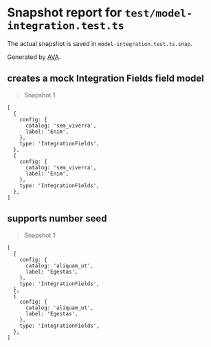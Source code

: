 # Snapshot report for `test/model-integration.test.ts`

The actual snapshot is saved in `model-integration.test.ts.snap`.

Generated by [AVA](https://avajs.dev).

## creates a mock Integration Fields field model

> Snapshot 1

    [
      {
        config: {
          catalog: 'sem_viverra',
          label: 'Enim',
        },
        type: 'IntegrationFields',
      },
      {
        config: {
          catalog: 'sem_viverra',
          label: 'Enim',
        },
        type: 'IntegrationFields',
      },
    ]

## supports number seed

> Snapshot 1

    [
      {
        config: {
          catalog: 'aliquam_ut',
          label: 'Egestas',
        },
        type: 'IntegrationFields',
      },
      {
        config: {
          catalog: 'aliquam_ut',
          label: 'Egestas',
        },
        type: 'IntegrationFields',
      },
    ]
